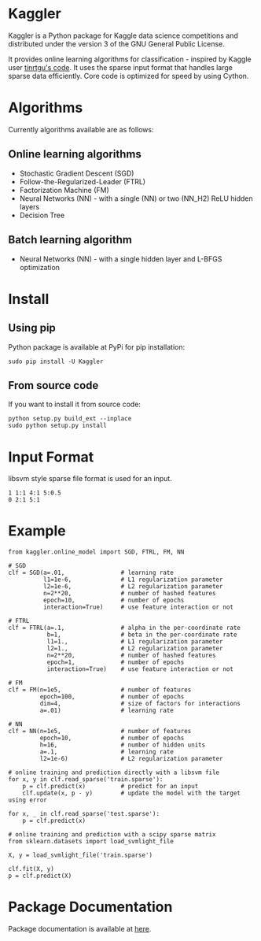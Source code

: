 # Kaggler
Kaggler is a Python package for Kaggle data science competitions and distributed under the version 3 of the GNU General Public License.

It provides online learning algorithms for classification - inspired by Kaggle user [tinrtgu's code](http://goo.gl/K8hQBx).  It uses the sparse input format that handles large sparse data efficiently.  Core code is optimized for speed by using Cython.

# Algorithms
Currently algorithms available are as follows:

## Online learning algorithms
* Stochastic Gradient Descent (SGD)
* Follow-the-Regularized-Leader (FTRL)
* Factorization Machine (FM)
* Neural Networks (NN) - with a single (NN) or two (NN_H2) ReLU hidden layers
* Decision Tree

## Batch learning algorithm
* Neural Networks (NN) - with a single hidden layer and L-BFGS optimization

# Install
## Using pip
Python package is available at PyPi for pip installation:
```
sudo pip install -U Kaggler
```

## From source code
If you want to install it from source code:
```
python setup.py build_ext --inplace
sudo python setup.py install
```

# Input Format
libsvm style sparse file format is used for an input.
```
1 1:1 4:1 5:0.5
0 2:1 5:1
```

# Example
```
from kaggler.online_model import SGD, FTRL, FM, NN

# SGD
clf = SGD(a=.01,                # learning rate
          l1=1e-6,              # L1 regularization parameter
          l2=1e-6,              # L2 regularization parameter
          n=2**20,              # number of hashed features
          epoch=10,             # number of epochs
          interaction=True)     # use feature interaction or not

# FTRL
clf = FTRL(a=.1,                # alpha in the per-coordinate rate
           b=1,                 # beta in the per-coordinate rate
           l1=1.,               # L1 regularization parameter
           l2=1.,               # L2 regularization parameter
           n=2**20,             # number of hashed features
           epoch=1,             # number of epochs
           interaction=True)    # use feature interaction or not

# FM
clf = FM(n=1e5,                 # number of features
         epoch=100,             # number of epochs
         dim=4,                 # size of factors for interactions
         a=.01)                 # learning rate

# NN
clf = NN(n=1e5,                 # number of features
         epoch=10,              # number of epochs
         h=16,                  # number of hidden units
         a=.1,                  # learning rate
         l2=1e-6)               # L2 regularization parameter

# online training and prediction directly with a libsvm file
for x, y in clf.read_sparse('train.sparse'):
    p = clf.predict(x)          # predict for an input
    clf.update(x, p - y)        # update the model with the target using error

for x, _ in clf.read_sparse('test.sparse'):
    p = clf.predict(x)

# online training and prediction with a scipy sparse matrix
from sklearn.datasets import load_svmlight_file

X, y = load_svmlight_file('train.sparse')

clf.fit(X, y)
p = clf.predict(X)
```

# Package Documentation
Package documentation is available at [here](http://pythonhosted.org//Kaggler).
